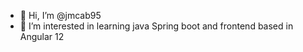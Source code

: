 - 👋 Hi, I’m @jmcab95
- 👀 I’m interested in learning java Spring boot and frontend based in Angular 12

<!---
jmcab95/jmcab95 is a ✨ special ✨ repository because its `README.md` (this file) appears on your GitHub profile.
You can click the Preview link to take a look at your changes.
--->
